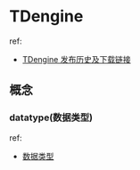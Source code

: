 # TDengine
ref:
- [TDengine 发布历史及下载链接](https://docs.taosdata.com/releases/tdengine/)

## 概念
### datatype(数据类型)
ref:
- [数据类型](https://docs.taosdata.com/reference/taos-sql/datatype/)